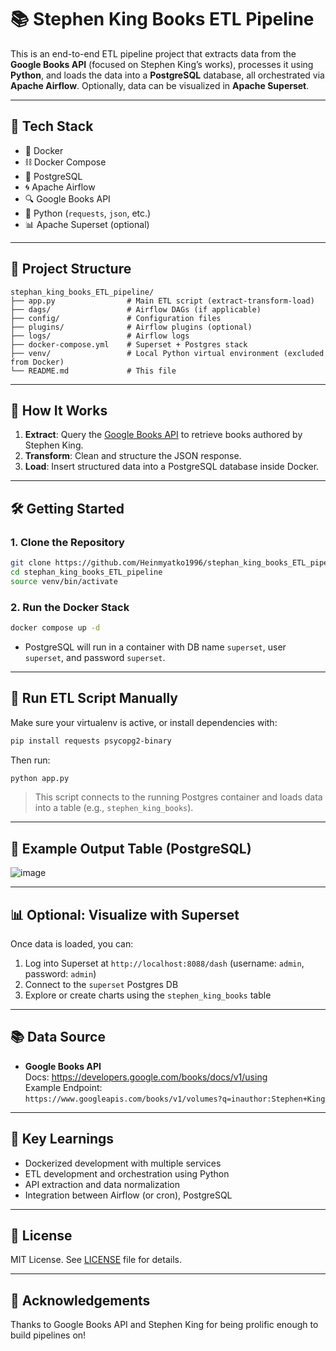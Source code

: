 # 📚 Stephen King Books ETL Pipeline

This is an end-to-end ETL pipeline project that extracts data from the **Google Books API** (focused on Stephen King’s works), processes it using **Python**, and loads the data into a **PostgreSQL** database, all orchestrated via **Apache Airflow**. Optionally, data can be visualized in **Apache Superset**.

---

## 🔧 Tech Stack

- 🐳 Docker
- ⛓️ Docker Compose
- 🐘 PostgreSQL
- 🌀 Apache Airflow
- 🔍 Google Books API
- 🐍 Python (`requests`, `json`, etc.)
- 📊 Apache Superset (optional)

---

## 📁 Project Structure

```
stephan_king_books_ETL_pipeline/
├── app.py                # Main ETL script (extract-transform-load)
├── dags/                 # Airflow DAGs (if applicable)
├── config/               # Configuration files
├── plugins/              # Airflow plugins (optional)
├── logs/                 # Airflow logs
├── docker-compose.yml    # Superset + Postgres stack
├── venv/                 # Local Python virtual environment (excluded from Docker)
└── README.md             # This file
```

---

## 🚀 How It Works

1. **Extract**: Query the [Google Books API](https://developers.google.com/books) to retrieve books authored by Stephen King.
2. **Transform**: Clean and structure the JSON response.
3. **Load**: Insert structured data into a PostgreSQL database inside Docker.

---

## 🛠️ Getting Started

### 1. Clone the Repository

```bash
git clone https://github.com/Heinmyatko1996/stephan_king_books_ETL_pipeline
cd stephan_king_books_ETL_pipeline
source venv/bin/activate
```

### 2. Run the Docker Stack

```bash
docker compose up -d
```

- PostgreSQL will run in a container with DB name `superset`, user `superset`, and password `superset`.

---

## 🐍 Run ETL Script Manually

Make sure your virtualenv is active, or install dependencies with:

```bash
pip install requests psycopg2-binary
```

Then run:

```bash
python app.py
```

> This script connects to the running Postgres container and loads data into a table (e.g., `stephen_king_books`).

---

## 🧪 Example Output Table (PostgreSQL)

![image](https://github.com/user-attachments/assets/ac82f07e-a178-4ec4-a40b-25f9136aeccd)

---

## 📊 Optional: Visualize with Superset

Once data is loaded, you can:
1. Log into Superset at `http://localhost:8088/dash` (username: `admin`, password: `admin`)
2. Connect to the `superset` Postgres DB
3. Explore or create charts using the `stephen_king_books` table

---

## 📚 Data Source

- **Google Books API**  
  Docs: https://developers.google.com/books/docs/v1/using  
  Example Endpoint:  
  `https://www.googleapis.com/books/v1/volumes?q=inauthor:Stephen+King`

---

## 🧠 Key Learnings

- Dockerized development with multiple services
- ETL development and orchestration using Python
- API extraction and data normalization
- Integration between Airflow (or cron), PostgreSQL

---

## 📄 License

MIT License. See [LICENSE](LICENSE) file for details.

---

## 🙌 Acknowledgements

Thanks to Google Books API and Stephen King for being prolific enough to build pipelines on!

